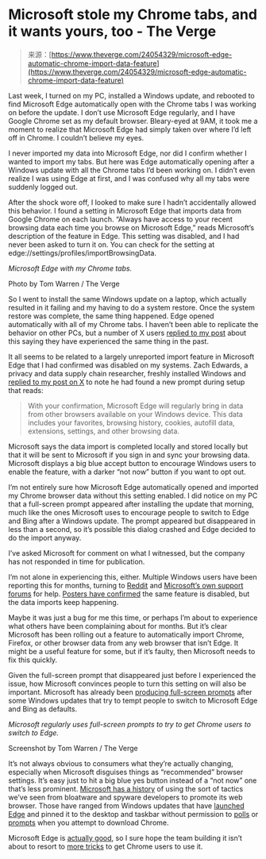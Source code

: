 <!--yml
category: 未分类
date: 2024-05-27 15:18:09
-->

# Microsoft stole my Chrome tabs, and it wants yours, too - The Verge

> 来源：[https://www.theverge.com/24054329/microsoft-edge-automatic-chrome-import-data-feature](https://www.theverge.com/24054329/microsoft-edge-automatic-chrome-import-data-feature)

Last week, I turned on my PC, installed a Windows update, and rebooted to find Microsoft Edge automatically open with the Chrome tabs I was working on before the update. I don’t use Microsoft Edge regularly, and I have Google Chrome set as my default browser. Bleary-eyed at 9AM, it took me a moment to realize that Microsoft Edge had simply taken over where I’d left off in Chrome. I couldn’t believe my eyes.

I never imported my data into Microsoft Edge, nor did I confirm whether I wanted to import my tabs. But here was Edge automatically opening after a Windows update with all the Chrome tabs I’d been working on. I didn’t even realize I was using Edge at first, and I was confused why all my tabs were suddenly logged out.

After the shock wore off, I looked to make sure I hadn’t accidentally allowed this behavior. I found a setting in Microsoft Edge that imports data from Google Chrome on each launch. “Always have access to your recent browsing data each time you browse on Microsoft Edge,” reads Microsoft’s description of the feature in Edge. This setting was disabled, and I had never been asked to turn it on. You can check for the setting at edge://settings/profiles/importBrowsingData.

*Microsoft Edge with my Chrome tabs.*

Photo by Tom Warren / The Verge

So I went to install the same Windows update on a laptop, which actually resulted in it failing and my having to do a system restore. Once the system restore was complete, the same thing happened. Edge opened automatically with all of my Chrome tabs. I haven’t been able to replicate the behavior on other PCs, but a number of X users [replied to my post](https://twitter.com/tomwarren/status/1750175894306439601) about this saying they have experienced the same thing in the past.

It all seems to be related to a largely unreported import feature in Microsoft Edge that I had confirmed was disabled on my systems. Zach Edwards, a privacy and data supply chain researcher, freshly installed Windows and [replied to my post on X](https://twitter.com/thezedwards/status/1750952950598672455) to note he had found a new prompt during setup that reads:

> With your confirmation, Microsoft Edge will regularly bring in data from other browsers available on your Windows device. This data includes your favorites, browsing history, cookies, autofill data, extensions, settings, and other browsing data.

Microsoft says the data import is completed locally and stored locally but that it will be sent to Microsoft if you sign in and sync your browsing data. Microsoft displays a big blue accept button to encourage Windows users to enable the feature, with a darker “not now” button if you want to opt out.

I’m not entirely sure how Microsoft Edge automatically opened and imported my Chrome browser data without this setting enabled. I did notice on my PC that a full-screen prompt appeared after installing the update that morning, much like the ones Microsoft uses to encourage people to switch to Edge and Bing after a Windows update. The prompt appeared but disappeared in less than a second, so it’s possible this dialog crashed and Edge decided to do the import anyway.

I’ve asked Microsoft for comment on what I witnessed, but the company has not responded in time for publication.

I’m not alone in experiencing this, either. Multiple Windows users have been reporting this for months, turning to [Reddit](https://www.reddit.com/r/microsoft/comments/17c7w4i/edge_is_secretly_importing_my_data_from_google/) and [Microsoft’s own support forums](https://answers.microsoft.com/en-us/microsoftedge/forum/all/how-to-make-edge-stop-importing-from-chrome/4bcb43bb-b54a-4413-b24c-ea43b49cea54) for help. [Posters have confirmed](https://answers.microsoft.com/en-us/microsoftedge/forum/all/how-do-i-stop-edge-from-importing-bookmarks-and/22d7af7f-d111-481d-9ef3-13a703e61c18) the same feature is disabled, but the data imports keep happening.

Maybe it was just a bug for me this time, or perhaps I’m about to experience what others have been complaining about for months. But it’s clear Microsoft has been rolling out a feature to automatically import Chrome, Firefox, or other browser data from any web browser that isn’t Edge. It might be a useful feature for some, but if it’s faulty, then Microsoft needs to fix this quickly.

Given the full-screen prompt that disappeared just before I experienced the issue, how Microsoft convinces people to turn this setting on will also be important. Microsoft has already been [producing full-screen prompts](https://twitter.com/tomwarren/status/1464624781471404035) after some Windows updates that try to tempt people to switch to Microsoft Edge and Bing as defaults.

*Microsoft regularly uses full-screen prompts to try to get Chrome users to switch to Edge.*

Screenshot by Tom Warren / The Verge

It’s not always obvious to consumers what they’re actually changing, especially when Microsoft disguises things as “recommended” browser settings. It’s easy just to hit a big blue yes button instead of a “not now” one that’s less prominent. [Microsoft has a history](/23935029/microsoft-edge-forced-windows-10-google-chrome-fight) of using the sort of tactics we’ve seen from bloatware and spyware developers to promote its web browser. Those have ranged from Windows updates that have [launched Edge](/21310611/microsoft-edge-browser-forced-update-chromium-editorial) and pinned it to the desktop and taskbar without permission to [polls](/23930960/microsoft-edge-google-chrome-poll-why-try-another-browser) or [prompts](/2021/12/2/22813733/microsoft-windows-edge-download-chrome-prompts) when you attempt to download Chrome.

Microsoft Edge is [actually good](/23523118/microsoft-edge-browser-chrome-internet-firefox-explorer), so I sure hope the team building it isn’t about to resort to [more tricks](/23935029/microsoft-edge-forced-windows-10-google-chrome-fight) to get Chrome users to use it.